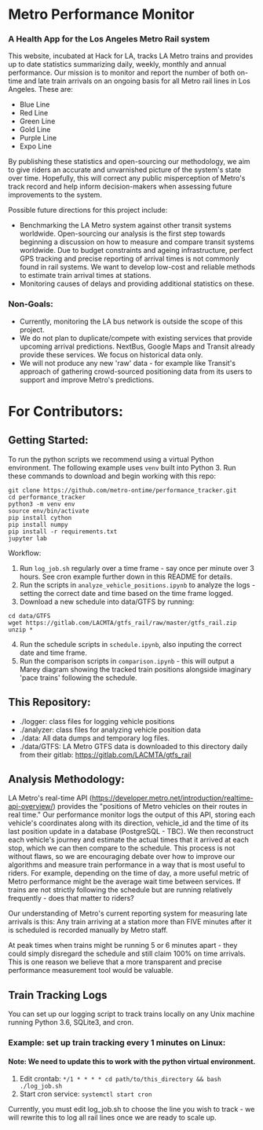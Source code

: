 # Metro Performance Monitor

### A Health App for the Los Angeles Metro Rail system

This website, incubated at Hack for LA, tracks LA Metro trains and provides up to date statistics summarizing daily, weekly, monthly and annual performance. Our mission is to monitor and report the number of both on-time and late train arrivals on an ongoing basis for all Metro rail lines in Los Angeles. These are:
 - Blue Line
 - Red Line
 - Green Line
 - Gold Line
 - Purple Line
 - Expo Line

By publishing these statistics and open-sourcing our methodology, we aim to give riders an accurate and unvarnished picture of the system's state over time. Hopefully, this will correct any public misperception of Metro's track record and help inform decision-makers when assessing future improvements to the system.

Possible future directions for this project include:
 - Benchmarking the LA Metro system against other transit systems worldwide. Open-sourcing our analysis is the first step towards beginning a discussion on how to measure and compare transit systems worldwide. Due to budget constraints and ageing infrastructure, perfect GPS tracking and precise reporting of arrival times is not commonly found in rail systems. We want to develop low-cost and reliable methods to estimate train arrival times at stations. 
 - Monitoring causes of delays and providing additional statistics on these.

### Non-Goals:
- Currently, monitoring the LA bus network is outside the scope of this project. 
- We do not plan to duplicate/compete with existing services that provide upcoming arrival predictions. NextBus, Google Maps and Transit already provide these services. We focus on historical data only.
 - We will not produce any new 'raw' data - for example like Transit's approach of gathering crowd-sourced positioning data from its users to support and improve Metro's predictions.

# For Contributors:
## Getting Started:

To run the python scripts we recommend using a virtual Python environment. 
The following example uses `venv` built into Python 3.
Run these commands to download and begin working with this repo:
```
git clone https://github.com/metro-ontime/performance_tracker.git
cd performance_tracker
python3 -m venv env
source env/bin/activate
pip install cython
pip install numpy
pip install -r requirements.txt
jupyter lab
```
Workflow:

1. Run `log_job.sh` regularly over a time frame - say once per minute over 3 hours. See cron example further down in this README for details.
2. Run the scripts in `analyze_vehicle_positions.ipynb` to analyze the logs - setting the correct date and time based on the time frame logged.
3. Download a new schedule into data/GTFS by running:
```
cd data/GTFS
wget https://gitlab.com/LACMTA/gtfs_rail/raw/master/gtfs_rail.zip
unzip *
```
4. Run the schedule scripts in `schedule.ipynb`, also inputing the correct date and time frame.
5. Run the comparison scripts in `comparison.ipynb` - this will output a Marey diagram showing the tracked train positions alongside imaginary 'pace trains' following the schedule.

## This Repository:

- ./logger: class files for logging vehicle positions
- ./analyzer: class files for analyzing vehicle position data
- ./data: All data dumps and temporary log files.
- ./data/GTFS: LA Metro GTFS data is downloaded to this directory daily from their gitlab: https://gitlab.com/LACMTA/gtfs_rail

## Analysis Methodology:

LA Metro's real-time API (https://developer.metro.net/introduction/realtime-api-overview/) provides the "positions of Metro vehicles on their routes in real time." Our performance monitor logs the output of this API, storing each vehicle's coordinates along with its direction, vehicle_id and the time of its last position update in a database (PostgreSQL - TBC). We then reconstruct each vehicle's journey and estimate the actual times that it arrived at each stop, which we can then compare to the schedule. This process is not without flaws, so we are encouraging debate over how to improve our algorithms and measure train performance in a way that is most useful to riders. For example, depending on the time of day, a more useful metric of Metro performance might be the average wait time between services. If trains are not strictly following the schedule but are running relatively frequently - does that matter to riders?

Our understanding of Metro's current reporting system for measuring late arrivals is this:
Any train arriving at a station more than FIVE minutes after it is scheduled is recorded manually by Metro staff. 

At peak times when trains might be running 5 or 6 minutes apart - they could simply disregard the schedule and still claim 100% on time arrivals. This is one reason we believe that a more transparent and precise performance measurement tool would be valuable.

## Train Tracking Logs

You can set up our logging script to track trains locally on any Unix machine running Python 3.6, SQLite3, and cron. 

### Example: set up train tracking every 1 minutes on Linux:
#### **Note:** We need to update this to work with the python virtual environment.

1. Edit crontab:
`*/1 * * * * cd path/to/this_directory && bash ./log_job.sh`
2. Start cron service:
`systemctl start cron`

Currently, you must edit log_job.sh to choose the line you wish to track - we will rewrite this to log all rail lines once we are ready to scale up.
